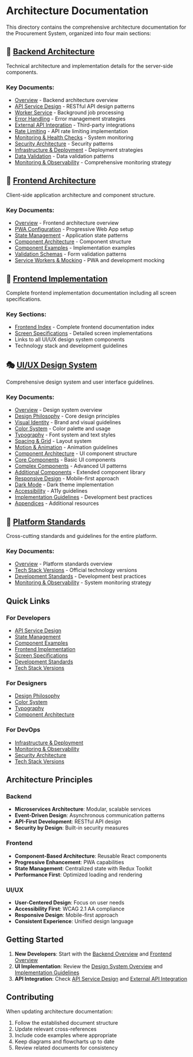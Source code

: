 # Architecture Documentation

This directory contains the comprehensive architecture documentation for the Procurement System, organized into four main sections:

## 📁 [Backend Architecture](./backend/)
Technical architecture and implementation details for the server-side components.

### Key Documents:
- [Overview](./backend/Readme.md) - Backend architecture overview
- [API Service Design](./backend/01-api-service-design.md) - RESTful API design patterns
- [Worker Service](./backend/02-worker-service.md) - Background job processing
- [Error Handling](./backend/03-error-handling.md) - Error management strategies
- [External API Integration](./backend/04-external-api-integration.md) - Third-party integrations
- [Rate Limiting](./backend/05-rate-limiting.md) - API rate limiting implementation
- [Monitoring & Health Checks](./backend/06-monitoring-health-checks.md) - System monitoring
- [Security Architecture](./backend/07-security-architecture.md) - Security patterns
- [Infrastructure & Deployment](./backend/08-infrastructure-deployment.md) - Deployment strategies
- [Data Validation](./backend/10-data-validation.md) - Data validation patterns
- [Monitoring & Observability](./backend/11-monitoring-observability.md) - Comprehensive monitoring strategy

## 🎨 [Frontend Architecture](./frontend/architecture/)
Client-side application architecture and component structure.

### Key Documents:
- [Overview](./frontend/architecture/Readme.md) - Frontend architecture overview
- [PWA Configuration](./frontend/architecture/01-pwa-configuration.md) - Progressive Web App setup
- [State Management](./frontend/architecture/02-state-management.md) - Application state patterns
- [Component Architecture](./frontend/architecture/03-component-architecture.md) - Component structure
- [Component Examples](./frontend/architecture/04-component-examples.md) - Implementation examples
- [Validation Schemas](./frontend/architecture/05-validation-schemas.md) - Form validation patterns
- [Service Workers & Mocking](./frontend/architecture/11-service-workers.md) - PWA and development mocking

## 📱 [Frontend Implementation](./frontend/)
Complete frontend implementation documentation including all screen specifications.

### Key Sections:
- [Frontend Index](./frontend/README.md) - Complete frontend documentation index
- [Screen Specifications](./frontend/screens/) - Detailed screen implementations
- Links to all UI/UX design system components
- Technology stack and development guidelines

## 🎭 [UI/UX Design System](./frontend/ui/)
Comprehensive design system and user interface guidelines.

### Key Documents:
- [Overview](./frontend/ui/Readme.md) - Design system overview
- [Design Philosophy](./frontend/ui/01-design-philosophy.md) - Core design principles
- [Visual Identity](./frontend/ui/02-visual-identity.md) - Brand and visual guidelines
- [Color System](./frontend/ui/03-color-system.md) - Color palette and usage
- [Typography](./frontend/ui/04-typography.md) - Font system and text styles
- [Spacing & Grid](./frontend/ui/05-spacing-grid.md) - Layout system
- [Motion & Animation](./frontend/ui/06-motion-animation.md) - Animation guidelines
- [Component Architecture](./frontend/ui/07-component-architecture.md) - UI component structure
- [Core Components](./frontend/components/08-core-components.md) - Basic UI components
- [Complex Components](./frontend/components/09-complex-components.md) - Advanced UI patterns
- [Additional Components](./frontend/components/09b-additional-components.md) - Extended component library
- [Responsive Design](./frontend/components/10-responsive-design.md) - Mobile-first approach
- [Dark Mode](./frontend/ui/11-dark-mode.md) - Dark theme implementation
- [Accessibility](./frontend/ui/12-accessibility.md) - A11y guidelines
- [Implementation Guidelines](./frontend/ui/13-implementation-guidelines.md) - Development best practices
- [Appendices](./frontend/ui/14-appendices.md) - Additional resources

## 📐 [Platform Standards](./platform-standards/)
Cross-cutting standards and guidelines for the entire platform.

### Key Documents:
- [Overview](./platform-standards/README.md) - Platform standards overview
- [Tech Stack Versions](./platform-standards/01-tech-stack-versions.md) - Official technology versions
- [Development Standards](./platform-standards/02-development-standards.md) - Development best practices
- [Monitoring & Observability](./backend/11-monitoring-observability.md) - System monitoring strategy

## Quick Links

### For Developers
- [API Service Design](./backend/01-api-service-design.md)
- [State Management](./frontend/architecture/02-state-management.md)
- [Component Examples](./frontend/architecture/04-component-examples.md)
- [Frontend Implementation](./frontend/README.md)
- [Screen Specifications](./frontend/screens/)
- [Development Standards](./platform-standards/02-development-standards.md)
- [Tech Stack Versions](./platform-standards/01-tech-stack-versions.md)

### For Designers
- [Design Philosophy](./frontend/ui/01-design-philosophy.md)
- [Color System](./frontend/ui/03-color-system.md)
- [Typography](./frontend/ui/04-typography.md)
- [Component Architecture](./frontend/ui/07-component-architecture.md)

### For DevOps
- [Infrastructure & Deployment](./backend/08-infrastructure-deployment.md)
- [Monitoring & Observability](./backend/11-monitoring-observability.md)
- [Security Architecture](./backend/07-security-architecture.md)
- [Tech Stack Versions](./platform-standards/01-tech-stack-versions.md)

## Architecture Principles

### Backend
- **Microservices Architecture**: Modular, scalable services
- **Event-Driven Design**: Asynchronous communication patterns
- **API-First Development**: RESTful API design
- **Security by Design**: Built-in security measures

### Frontend
- **Component-Based Architecture**: Reusable React components
- **Progressive Enhancement**: PWA capabilities
- **State Management**: Centralized state with Redux Toolkit
- **Performance First**: Optimized loading and rendering

### UI/UX
- **User-Centered Design**: Focus on user needs
- **Accessibility First**: WCAG 2.1 AA compliance
- **Responsive Design**: Mobile-first approach
- **Consistent Experience**: Unified design language

## Getting Started

1. **New Developers**: Start with the [Backend Overview](./backend/Readme.md) and [Frontend Overview](./frontend/architecture/Readme.md)
2. **UI Implementation**: Review the [Design System Overview](./frontend/ui/Readme.md) and [Implementation Guidelines](./frontend/ui/13-implementation-guidelines.md)
3. **API Integration**: Check [API Service Design](./backend/01-api-service-design.md) and [External API Integration](./backend/04-external-api-integration.md)

## Contributing

When updating architecture documentation:
1. Follow the established document structure
2. Update relevant cross-references
3. Include code examples where appropriate
4. Keep diagrams and flowcharts up to date
5. Review related documents for consistency